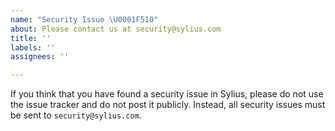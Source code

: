 ```yaml
---
name: "Security Issue \U0001F510"
about: Please contact us at security@sylius.com
title: ''
labels: ''
assignees: ''

---
```


If you think that you have found a security issue in Sylius, please do not use the issue tracker and do not post it publicly. 
Instead, all security issues must be sent to `security@sylius.com`.
